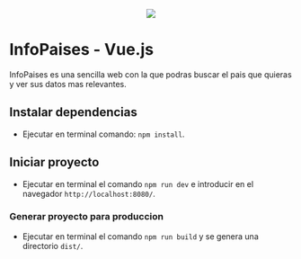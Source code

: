 <p align="center">
  <a href="https://www.buymeacoffee.com/cmur"><img src="https://img.buymeacoffee.com/button-api/?text=Buy me a coffee&emoji=&slug=cmur&button_colour=FFDD00&font_colour=000000&font_family=Cookie&outline_colour=000000&coffee_colour=ffffff"></a>
</p>

# InfoPaises - Vue.js
InfoPaises es una sencilla web con la que podras buscar el pais que quieras y ver sus datos mas relevantes.

## Instalar dependencias
- Ejecutar en terminal comando: `npm install`.

## Iniciar proyecto
- Ejecutar en terminal el comando `npm run dev` e introducir en el navegador `http://localhost:8080/`.

### Generar proyecto para produccion
- Ejecutar en terminal el comando `npm run build` y se genera una directorio `dist/`.
